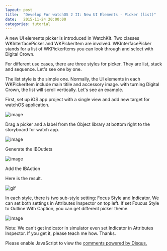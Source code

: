 ```yaml
---
layout: post
title:  "Develop For watchOS 2 II: New UI Elements - Picker (list)"
date:   2015-11-24 20:00:00
categories: tutorial
---
```

A new UI elements picker is introduced in WatchKit. Two classes WKInterfacePicker and WKPickerItem are involved. WKInterfacePicker stands for a list of WKPickerItems you can look through and select with Digital Crown.

For different use cases, there are three styles for picker. They are list, stack and sequence. Let's see one by one.

The list style is the simple one. Normally, the UI elements in each WKPickerItem include main titile and accessory image. with turning Digital Crown, the list will scroll vertically. Let's see an example.

First, set up iOS app project with a single view and add new target for watchOS application.

 ![image](https://db.tt/AYkEmvyn)

Drag a picker and a label from the Object library at bottom right to the storyboard for watch app.

 ![image](https://db.tt/Ym7kf1ur)

Generate the IBOutlets

 ![image](https://db.tt/LYyQmYaI)

Add the IBAction

<script src="https://gist.github.com/NilStack/85d9afcf23deb245cf0b.js"></script>

Here is the result.

 ![gif](https://db.tt/xBiad8zZ)

In each style, there is two sub-style setting: Focus Style and Indicator. We can set both settings in Attributes Inspector on top left. If set Foucus Style to Outline With Caption, you can get different picker theme.

 ![image](https://db.tt/plEICiAE)

Note: We can't get indicator in simulator even set Indicator in Attributes Inspector. If you get it, please teach me how. Thanks.



<div id="disqus_thread"></div>
<script type="text/javascript">
        /* * * CONFIGURATION VARIABLES: EDIT BEFORE PASTING INTO YOUR WEBPAGE * * */
        var disqus_shortname = 'developwatch'; // required: replace example with your forum shortname

        /* * * DON'T EDIT BELOW THIS LINE * * */
        (function() {
            var dsq = document.createElement('script'); dsq.type = 'text/javascript'; dsq.async = true;
            dsq.src = '//' + disqus_shortname + '.disqus.com/embed.js';
            (document.getElementsByTagName('head')[0] || document.getElementsByTagName('body')[0]).appendChild(dsq);
        })();
 </script>
 <noscript>Please enable JavaScript to view the <a href="https://disqus.com/?ref_noscript">comments powered by Disqus.</a></noscript>
